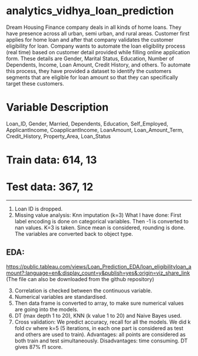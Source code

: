 # analytics_vidhya_loan_prediction

Dream Housing Finance company deals in all kinds of home loans. They have presence across all urban, semi urban, and rural areas. Customer first applies for home loan and after that company validates the customer eligibility for loan.
Company wants to automate the loan eligibility process (real time) based on customer detail provided while filling online application form. These details are Gender, Marital Status, Education, Number of Dependents, Income, Loan Amount, Credit History, and others. To automate this process, they have provided a dataset to identify the customers segments that are eligible for loan amount so that they can specifically target these customers.

# Variable	Description
Loan_ID, Gender, Married, Dependents, Education, Self_Employed, ApplicantIncome, CoapplicantIncome, LoanAmount, Loan_Amount_Term, Credit_History, Property_Area, Loan_Status

# Train data: 614, 13
# Test data: 367, 12
-----------------------------------------------------------------------------------------------------------------------------------
1. Loan ID is dropped.
2. Missing value analysis: Knn imputation (k=3)
What I have done: First label encoding is done on categorical variables. Then -1 is converted to nan values. K=3 is taken. Since mean is considered, rounding is done. The variables are converted back to object type.

## EDA:
https://public.tableau.com/views/Loan_Prediction_EDA/loan_eligibilityloan_amount?:language=en&:display_count=y&publish=yes&:origin=viz_share_link
(The file can also be downloaded from the github repository)

3. Correlation is checked between the continuous variable.
4. Numerical variables are standardised.
5. Then data frame is converted to array, to make sure numerical values are going into the models.
6. DT (max depth 1 to 20), KNN (k value 1 to 20) and Naive Bayes used.
7. Cross validation: 
We predict accuracy, recall for all the models.
We did k fold cv where k=5 (5 iterations, in each one part is considered as test and others are used to train). Advantages: all points are considered as both train and test simultaneously. Disadvantages: time consuming.
DT gives 87% f1 score.
